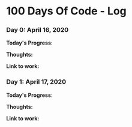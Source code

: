 # 100 Days Of Code - Log

### Day 0: April 16, 2020

**Today's Progress**: 

**Thoughts:** 

**Link to work:** 

### Day 1: April 17, 2020

**Today's Progress**: 

**Thoughts:** 

**Link to work:** 
